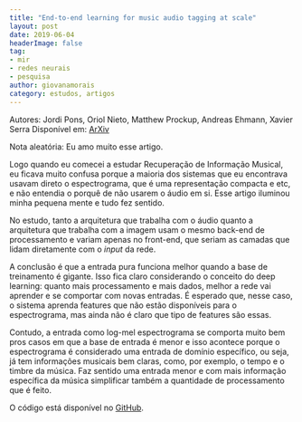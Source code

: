 ```yaml
---
title: "End-to-end learning for music audio tagging at scale"
layout: post
date: 2019-06-04
headerImage: false
tag:
- mir
- redes neurais
- pesquisa
author: giovanamorais
category: estudos, artigos
---
```


Autores: Jordi Pons, Oriol Nieto, Matthew Prockup, Andreas Ehmann, Xavier Serra
Disponível em: [ArXiv][arxiv]

Nota aleatória: Eu amo muito esse artigo.

Logo quando eu comecei a estudar Recuperação de Informação Musical, eu ficava muito
confusa porque a maioria dos sistemas que eu encontrava usavam direto o espectrograma,
que é uma representação compacta e etc, e não entendia o porquê de não usarem o
áudio em si. Esse artigo iluminou minha pequena mente e tudo fez sentido.

No estudo, tanto a arquitetura que trabalha com o áudio quanto a arquitetura que
trabalha com a imagem usam o mesmo back-end de processamento e variam
apenas no front-end, que seriam as camadas que lidam diretamente com o *input*
da rede.

A conclusão é que a entrada pura funciona melhor quando a base de
treinamento é gigante. Isso fica claro considerando o conceito do deep learning:
quanto mais processamento e mais dados, melhor a rede vai aprender e se comportar
com novas entradas. É esperado que, nesse caso, o sistema aprenda features que não
estão disponíveis para o espectrograma, mas ainda não é claro que tipo de
features são essas.

Contudo, a entrada como log-mel espectrograma se comporta muito bem pros casos
em que a base de entrada é menor e isso acontece porque o espectrograma é considerado
uma entrada de domínio específico, ou seja, já tem informações musicais bem
claras, como, por exemplo, o tempo e o timbre da música. Faz sentido uma
entrada menor e com mais informação específica da música simplificar também a
quantidade de processamento que é feito.


O código está disponível no [GitHub][github].

[github]: https://github.com/jordipons/music-audio-tagging-at-scale-models
[arxiv]: https://arxiv.org/pdf/1711.02520.pdf
